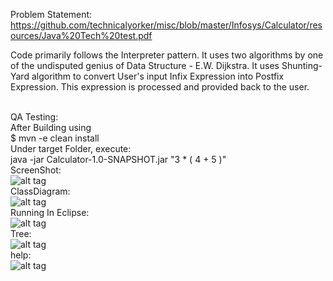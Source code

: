 Problem Statement: https://github.com/technicalyorker/misc/blob/master/Infosys/Calculator/resources/Java%20Tech%20test.pdf

Code primarily follows the Interpreter pattern. It uses two algorithms by one of the undisputed genius of Data Structure - E.W. Dijkstra.
It uses Shunting-Yard algorithm to convert User's input Infix Expression into Postfix Expression. This expression is processed and provided back to the user.

<br>QA Testing:<br>
After Building using<br> 
$ mvn -e clean install<br>
Under target Folder, execute:<br>
java -jar Calculator-1.0-SNAPSHOT.jar "3 * ( 4 + 5 )"<br>
ScreenShot:<br>
![alt tag](https://github.com/technicalyorker/misc/blob/master/Infosys/Calculator/resources/QA.png)
<br>ClassDiagram:<br>
![alt tag](https://github.com/technicalyorker/misc/blob/master/Infosys/Calculator/resources/Classdiagram.gif)
<br>Running In Eclipse:<br>
![alt tag](https://github.com/technicalyorker/misc/blob/master/Infosys/Calculator/resources/Arguments.png)
<br>Tree:<br>
![alt tag](https://github.com/technicalyorker/misc/blob/master/Infosys/Calculator/resources/tree.png)
<br>help:<br>
![alt tag](https://github.com/technicalyorker/misc/blob/master/Infosys/Calculator/resources/help.png)

